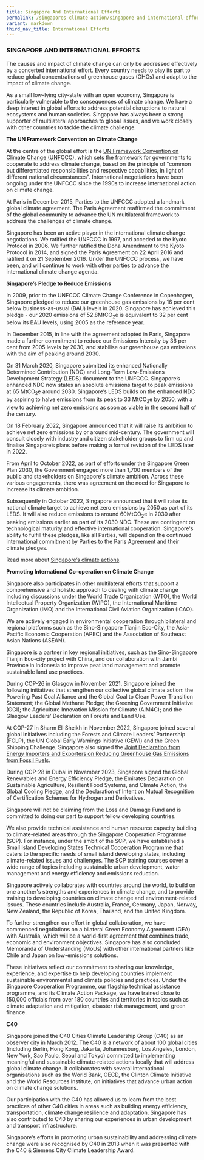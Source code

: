 ```yaml
---
title: Singapore And International Efforts
permalink: /singapores-climate-action/singapore-and-international-efforts/
variant: markdown
third_nav_title: International Efforts
---
```

### SINGAPORE AND INTERNATIONAL EFFORTS

The causes and impact of climate change can only be addressed effectively by a concerted international effort. Every country needs to play its part to reduce global concentrations of greenhouse gases (GHGs) and adapt to the impact of climate change.

As a small low-lying city-state with an open economy, Singapore is particularly vulnerable to the consequences of climate change. We have a deep interest in global efforts to address potential disruptions to natural ecosystems and human societies. Singapore has always been a strong supporter of multilateral approaches to global issues, and we work closely with other countries to tackle the climate challenge.

**The UN Framework Convention on Climate Change**

At the centre of the global effort is the [UN Framework Convention on Climate Change (UNFCCC)](https://unfccc.int/), which sets the framework for governments to cooperate to address climate change, based on the principle of "common but differentiated responsibilities and respective capabilities, in light of different national circumstances". International negotiations have been ongoing under the UNFCCC since the 1990s to increase international action on climate change.

At Paris in December 2015, Parties to the UNFCCC adopted a landmark global climate agreement. The Paris Agreement  reaffirmed the commitment of the global community to advance the UN multilateral framework to address the challenges of climate change.

Singapore has been an active player in the international climate change negotiations. We ratified the UNFCCC in 1997, and acceded to the Kyoto Protocol in 2006. We further ratified the Doha Amendment to the Kyoto Protocol in 2014, and signed the Paris Agreement on 22 April 2016 and ratified it on 21 September 2016. Under the UNFCCC process, we have been, and will continue to work with other parties to advance the international climate change agenda.

**Singapore’s Pledge to Reduce Emissions**

In 2009, prior to the UNFCCC Climate Change Conference in Copenhagen, Singapore pledged to reduce our greenhouse gas emissions by 16 per cent below business-as-usual (BAU) levels in 2020. Singapore has achieved this pledge - our 2020 emissions of 52.8MtCO<sub>2</sub>e is equivalent to 32 per cent below its BAU levels, using 2005 as the reference year.

In December 2015, in line with the agreement adopted in Paris, Singapore made a further commitment to reduce our Emissions Intensity by 36 per cent from 2005 levels by 2030, and stabilise our greenhouse gas emissions with the aim of peaking around 2030.

On 31 March 2020, Singapore submitted its enhanced Nationally Determined Contribution (NDC) and Long-Term Low-Emissions Development Strategy (LEDS) document to the UNFCCC. Singapore’s enhanced NDC now states an absolute emissions target to peak emissions at 65 MtCO<sub>2</sub>e around 2030. Singapore’s LEDS builds on the enhanced NDC by aspiring to halve emissions from its peak to 33 MtCO<sub>2</sub>e by 2050, with a view to achieving net zero emissions as soon as viable in the second half of the century.

On 18 February 2022, Singapore announced that it will raise its ambition to achieve net zero emissions by or around mid-century. The government will consult closely with industry and citizen stakeholder groups to firm up and finalise Singapore’s plans before making a formal revision of the LEDS later in 2022. 

From April to October 2022, as part of efforts under the Singapore Green Plan 2030, the Government engaged more than 1,700 members of the public and stakeholders on Singapore's climate ambition. Across these various engagements, there was agreement on the need for Singapore to increase its climate ambition.

Subsequently in October 2022, Singapore announced that it will raise its national climate target to achieve net zero emissions by 2050 as part of its LEDS. It will also reduce emissions to around 60MtCO<sub>2</sub>e in 2030 after peaking emissions earlier as part of its 2030 NDC. These are contingent on technological maturity and effective international cooperation. Singapore's ability to fulfill these pledges, like all Parties, will depend on the continued international commitment by Parties to the Paris Agreement and their climate pledges.

Read more about [Singapore’s climate actions](/singapores-climate-action/mitigation-efforts/overview/).

**Promoting International Co-operation on Climate Change**

Singapore also participates in other multilateral efforts that support a comprehensive and holistic approach to dealing with climate change including discussions under the World Trade Organization (WTO), the World Intellectual Property Organization (WIPO), the International Maritime Organization (IMO) and the International Civil Aviation Organization (ICAO).

We are actively engaged in environmental cooperation through bilateral and regional platforms such as the Sino-Singapore Tianjin Eco-City, the Asia-Pacific Economic Cooperation (APEC) and the Association of Southeast Asian Nations (ASEAN).

Singapore is a partner in key regional initiatives, such as the Sino-Singapore Tianjin Eco-city project with China, and our collaboration with Jambi Province in Indonesia to improve peat land management and promote sustainable land use practices.

During COP-26 in Glasgow in November 2021, Singapore joined the following initiatives that strengthen our collective global climate action: the Powering Past Coal Alliance and the Global Coal to Clean Power Transition Statement; the Global Methane Pledge; the Greening Government Initiative (GGI); the Agriculture Innovation Mission for Climate (AIM4C); and the Glasgow Leaders’ Declaration on Forests and Land Use.

At COP-27 in Sharm El-Sheikh in November 2022, Singapore joined several global initiatives including the Forests and Climate Leaders’ Partnership (FCLP), the UN Global Early Warnings Initiative (GEWI) and the Green Shipping Challenge. Singapore also signed the [Joint Declaration from Energy Importers and Exporters on Reducing Greenhouse Gas Emissions from Fossil Fuels](https://www.state.gov/joint-declaration-from-energy-importers-and-exporters-on-reducing-greenhouse-gas-emissions-from-fossil-fuels/).

During COP-28 in Dubai in November 2023, Singapore signed the Global Renewables and Energy Efficiency Pledge, the Emirates Declaration on Sustainable Agriculture, Resilient Food Systems, and Climate Action, the Global Cooling Pledge, and the Declaration of Intent on Mutual Recognition of Certification Schemes for Hydrogen and Derivatives.&nbsp;

Singapore will not be claiming from the Loss and Damage Fund and is committed to doing our part to support fellow developing countries.

We also provide technical assistance and human resource capacity building to climate-related areas through the Singapore Cooperation Programme (SCP). For instance, under the ambit of the SCP, we have established a Small Island Developing States Technical Cooperation Programme that caters to the specific needs of small island developing states, including climate-related issues and challenges. The SCP training courses cover a wide range of topics including sustainable urban development, water management and energy efficiency and emissions reduction.

Singapore actively collaborates with countries around the world, to build on one another's strengths and experiences in climate change, and to provide training to developing countries on climate change and environment-related issues. These countries include Australia, France, Germany, Japan, Norway, New Zealand, the Republic of Korea, Thailand, and the United Kingdom.

To further strengthen our effort in global collaboration, we have commenced negotiations on a bilateral Green Economy Agreement (GEA) with Australia, which will be a world-first agreement that combines trade, economic and environment objectives. Singapore has also concluded Memoranda of Understanding (MoUs) with other international partners like Chile and Japan on low-emissions solutions.

These initiatives reflect our commitment to sharing our knowledge, experience, and expertise to help developing countries implement sustainable environmental and climate policies and practices. Under the Singapore Cooperation Programme, our flagship technical assistance programme, and its Climate Action Package, we have trained close to 150,000 officials from over 180 countries and territories in topics such as climate adaptation and mitigation, disaster risk management, and green finance.

**C40**

Singapore joined the C40 Cities Climate Leadership Group (C40) as an observer city in March 2012. The C40 is a network of about 100 global cities (including Berlin, Hong Kong, Jakarta, Johannesburg, Los Angeles, London, New York, Sao Paulo, Seoul and Tokyo) committed to implementing meaningful and sustainable climate-related actions locally that will address global climate change. It collaborates with several international organisations such as the World Bank, OECD, the Clinton Climate Initiative and the World Resources Institute, on initiatives that advance urban action on climate change solutions.

Our participation with the C40 has allowed us to learn from the best practices of other C40 cities in areas such as building energy efficiency, transportation, climate change resilience and adaptation. Singapore has also contributed to C40 by sharing our experiences in urban development and transport infrastructure.

Singapore’s efforts in promoting urban sustainability and addressing climate change were also recognised by C40 in 2013 when it was presented with the C40 &amp; Siemens City Climate Leadership Award.